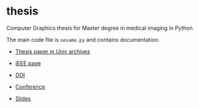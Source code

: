 # thesis
Computer Graphics thesis for Master degree in medical imaging in Python

The main code file is `sesame.py` and contains documentation.

* [Thesis paper in Univ archives](http://www.cs.tau.ac.il/thesis/thesis/Yifrah.Shahar-MSc.pdf)

* [IEEE page](https://ieeexplore.ieee.org/document/6867883)

* [DOI](https://doi.org/10.1109/ISBI.2014.6867883)

* [Conference](https://archives.embs.org/wp-content/archives/ISBI/2014/)

* [Slides](https://www.dropbox.com/scl/fi/r74fom7x6zrf7b8g9fngx/Thesis.ppsx?dl=0&rlkey=q7flrrd5dxralwcwv3njs8if0)

